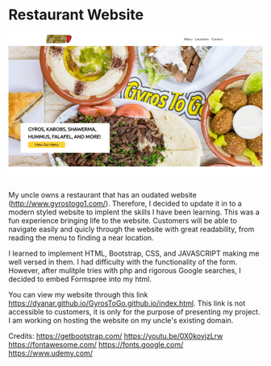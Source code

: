 # Restaurant Website


[![screenshot](gyrostogo.png)](https://dyanar.github.io/GyrosToGoResturantWesbite/)

My uncle owns a restaurant that has an oudated website (http://www.gyrostogo1.com/). Therefore, I decided to update it in to a modern styled website to implent the skills I have been learning. This was a fun experience bringing life to the website. Customers will be able to navigate easily and quicly through the website with great readability, from reading the menu to finding a near location. 


I learned to implement HTML, Bootstrap, CSS, and JAVASCRIPT making me well versed in them. I had difficulty with the functionality of the form. However, after mulitple tries with php and rigorous Google searches, I decided to embed Formspree into my html. 


You can view my website through this link https://dyanar.github.io/GyrosToGo.github.io/index.html. This link is not accessible to customers, it is only for the purpose of presenting my project. I am working on hosting the website on my uncle's existing domain. 


Credits:
https://getbootstrap.com/
https://youtu.be/0X0kovjzLrw
https://fontawesome.com/
https://fonts.google.com/
https://www.udemy.com/
